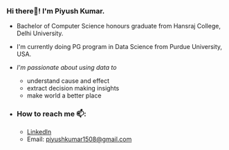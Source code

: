 ### Hi there👋! I'm Piyush Kumar.
  - Bachelor of Computer Science honours graduate from Hansraj College, Delhi University.
  - I'm currently doing PG program in Data Science from Purdue University, USA.
  - _I'm passionate about using data to_
     - understand cause and effect
     - extract decision making insights
     - make world a better place
     
- ### How to reach me 📫: 
  - [LinkedIn](https://www.linkedin.com/in/piyush-kumar-708826180)
  - Email: piyushkumar1508@gmail.com

<!--
**piyushkumar08/piyushkumar08** is a ✨ _special_ ✨ repository because its `README.md` (this file) appears on your GitHub profile.
 
-->
